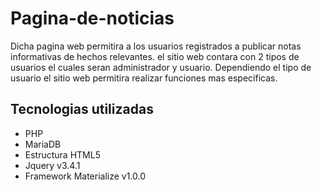 # Pagina-de-noticias
Dicha pagina web permitira a los usuarios registrados a publicar notas informativas de hechos relevantes.
el sitio web contara con 2 tipos de usuarios el cuales seran administrador y usuario.
Dependiendo el tipo de usuario el sitio web permitira realizar funciones mas especificas.

## Tecnologias utilizadas
* PHP
* MariaDB
* Estructura HTML5
* Jquery v3.4.1
* Framework Materialize v1.0.0
